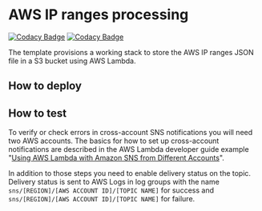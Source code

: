 # AWS IP ranges processing

[![Codacy Badge](https://app.codacy.com/project/badge/Grade/899580259c7b47eba6085f174a6a7c39)](https://www.codacy.com/gh/dmgress/aws-ip-ranges/dashboard?utm_source=github.com&amp;utm_medium=referral&amp;utm_content=dmgress/aws-ip-ranges&amp;utm_campaign=Badge_Grade) [![Codacy Badge](https://app.codacy.com/project/badge/Coverage/899580259c7b47eba6085f174a6a7c39)](https://www.codacy.com/gh/dmgress/aws-ip-ranges/dashboard?utm_source=github.com&amp;utm_medium=referral&amp;utm_content=dmgress/aws-ip-ranges&amp;utm_campaign=Badge_Coverage)

The template provisions a working stack to store the AWS IP ranges JSON file in a S3 bucket using AWS Lambda.

## How to deploy

## How to test

To verify or check errors in cross-account SNS notifications you will need two AWS accounts. The basics for how to set up cross-account notifications are described in the AWS Lambda developer guide example "[Using AWS Lambda with Amazon SNS from Different Accounts](http://docs.aws.amazon.com/lambda/latest/dg/with-sns-create-x-account-permissions.html)".

In addition to those steps you need to enable delivery status on the topic. Delivery status is sent to AWS Logs in log groups with the name `sns/[REGION]/[AWS ACCOUNT ID]/[TOPIC NAME]` for success and `sns/[REGION]/[AWS ACCOUNT ID]/[TOPIC NAME]` for failure.

